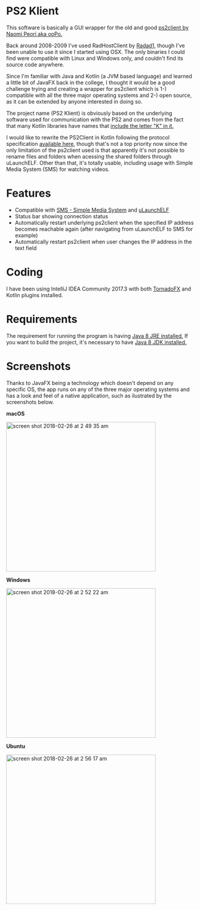 # **PS2 Klient**

This software is basically a GUI wrapper for the old and good [ps2client by Naomi Peori aka ooPo.](https://github.com/ps2dev/ps2client)

Back around 2008-2009 I've used RadHostClient by [Radad1](http://psx-scene.com/forums/f19/radhostclient-1-8-a-54519/), though I've been unable to use it since I started using OSX. The only binaries I could find were compatible with Linux and Windows only, and couldn't find its source code anywhere.

Since I'm familiar with Java and Kotlin (a JVM based language) and learned a little bit of JavaFX back in the college, I thought it would be a good challenge trying and creating a wrapper for ps2client which is 1-) compatible with all the three major operating systems and 2-) open source, as it can be extended by anyone interested in doing so.

The project name (PS2 Klient) is obviously based on the underlying software used for communication with the PS2 and comes from the fact that many Kotlin libraries have names that [include the letter "K" in it.](https://github.com/mcxiaoke/awesome-kotlin)

I would like to rewrite the PS2Client in Kotlin following the protocol specification [available here](https://github.com/ps2dev/ps2client/blob/master/doc/ps2link-protocol.txt), though that's not a top priority now since the only limitation of the ps2client used is that apparently it's not possible to rename files and folders when acessing the shared folders through uLaunchELF. Other than that, it's totally usable, including usage with Simple Media System (SMS) for watching videos.

# **Features**

- Compatible with [SMS - Simple Media System](http://members.casema.nl/eugene_plotnikov/) and [uLaunchELF](http://psx-scene.com/forums/official-ulaunchelf-forums/)
- Status bar showing connection status
- Automatically restart underlying ps2client when the specified IP address becomes reachable again (after navigating from uLaunchELF to SMS for example)
- Automatically restart ps2client when user changes the IP address in the text field

# **Coding**

I have been using IntelliJ IDEA Community 2017.3 with both [TornadoFX](https://github.com/edvin/tornadofx) and Kotlin plugins installed.

# **Requirements**

The requirement for running the program is having [Java 8 JRE installed.](http://www.oracle.com/technetwork/java/javase/downloads/jre8-downloads-2133155.html)
If you want to build the project, it's necessary to have [Java 8 JDK installed.](http://www.oracle.com/technetwork/java/javase/downloads/jdk8-downloads-2133151.html)

# **Screenshots**

Thanks to JavaFX being a technology which doesn't depend on any specific OS, the app runs on any of the three major operating systems and has a look and feel of a native application, such as ilustrated by the screenshots below.

**macOS**

<img width="400" alt="screen shot 2018-02-26 at 2 49 35 am" src="https://user-images.githubusercontent.com/11051024/36655397-29ac352c-1aa1-11e8-9e96-ad3d43eccf57.png">

**Windows**

<img width="400" alt="screen shot 2018-02-26 at 2 52 22 am" src="https://user-images.githubusercontent.com/11051024/36655398-29cf39fa-1aa1-11e8-9e5b-391b50b7dada.png">

**Ubuntu**

<img width="400" alt="screen shot 2018-02-26 at 2 56 17 am" src="https://user-images.githubusercontent.com/11051024/36655399-29ed6006-1aa1-11e8-8859-db0f3f97f9c6.png">